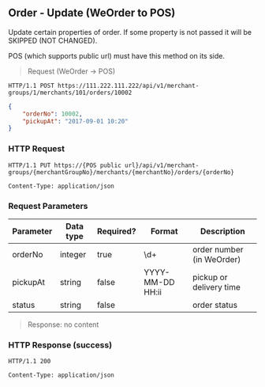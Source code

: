 ## Order - Update (WeOrder to POS)

Update certain properties of order.
If some property is not passed it will be SKIPPED (NOT CHANGED).

<aside class="notice">
POS (which supports public url) must have this method on its side.
</aside>

> Request (WeOrder -> POS)

```
HTTP/1.1 POST https://111.222.111.222/api/v1/merchant-groups/1/merchants/101/orders/10002
```

```json
{
    "orderNo": 10002,
    "pickupAt": "2017-09-01 10:20"
}
```

### HTTP Request

`HTTP/1.1 PUT https://{POS public url}/api/v1/merchant-groups/{merchantGroupNo}/merchants/{merchantNo}/orders/{orderNo}`

`Content-Type: application/json`

### Request Parameters

Parameter | Data type | Required? | Format | Description
--------- | --------- | --------- | ------ | -----------
orderNo | integer | true | \d+ | order number (in WeOrder)
pickupAt | string | false | YYYY-MM-DD HH:ii | pickup or delivery time
status | string | false | | order status

> Response: no content

### HTTP Response (success)

`HTTP/1.1 200`

`Content-Type: application/json`
